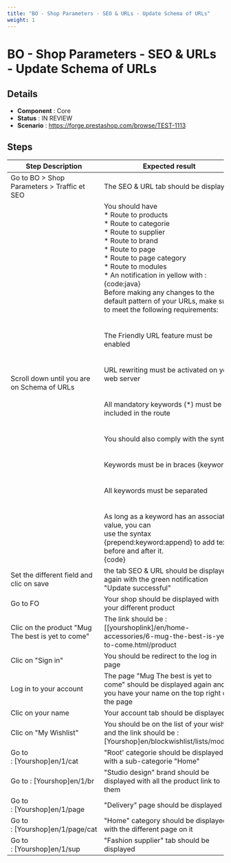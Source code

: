 ```yaml
---
title: "BO - Shop Parameters - SEO & URLs - Update Schema of URLs"
weight: 1
---
```


# BO - Shop Parameters - SEO & URLs - Update Schema of URLs
## Details
* **Component** : Core
* **Status** : IN REVIEW
* **Scenario** : https://forge.prestashop.com/browse/TEST-1113

## Steps
| Step Description | Expected result |
| ----- | ----- |
| Go to BO > Shop Parameters > Traffic et SEO | The SEO & URL tab should be displayed |
| Scroll down until you are on Schema of URLs | You should have <br> * Route to products<br> * Route to categorie<br> * Route to supplier<br> * Route to brand<br> * Route to page<br> * Route to page category<br> * Route to modules<br> * An notification in yellow with : <br>{code:java}<br>Before making any changes to the default pattern of your URLs, make sure to meet the following requirements:<br>            <br>              <br>                The Friendly URL feature must be enabled<br>              <br>              <br>                URL rewriting must be activated on your web server<br>              <br>              <br>                All mandatory keywords (*) must be included in the route<br>              <br>            <br>            You should also comply with the syntax:<br>            <br>              <br>                Keywords must be in braces {keyword}<br>              <br>              <br>                All keywords must be separated<br>              <br>              <br>                As long as a keyword has an associated value, you can <br>use the syntax {prepend:keyword:append} to add text before and after it.<br>{code} |
| Set the different field and clic on save | the tab SEO & URL should be displayed again with the green notification "Update successful" |
| Go to FO | Your shop should be displayed with your different product |
| Clic on the product "Mug The best is yet to come" | The link should be : <br>[[yourshoplink]/en/home-accessories/6-mug-the-best-is-yet-to-come.html/product|http://localhost/develop/en/home-accessories/6-mug-the-best-is-yet-to-come.html/product] |
| Clic on "Sign in" | You should be redirect to the log in page |
| Log in to your account | The page "Mug The best is yet to come" should be displayed again and you have your name on the top right of the page |
| Clic on your name | Your account tab should be displayed |
| Clic on "My Wishlist" | You should be on the list of your wishlist and the link should be : <br>[Yourshop]en/blockwishlist/lists/module |
| Go to : [Yourshop]en/1/cat | "Root' categorie should be displayed with a sub-categorie "Home" |
| Go to : [Yourshop]en/1/br | "Studio design" brand should be displayed with all the product link to them |
| Go to : [Yourshop]en/1/page | "Delivery" page should be displayed |
| Go to : [Yourshop]en/1/page/cat | "Home" category should be displayed with the different page on it |
| Go to : [Yourshop]en/1/sup | "Fashion supplier" tab should be displayed |
